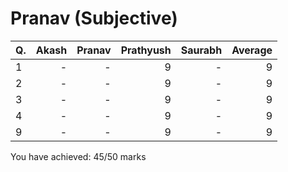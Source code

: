 Pranav (Subjective)
===================
|Q.   |Akash|Pranav|Prathyush|Saurabh|Average|
|:----|----:|-----:|--------:|------:|------:|
|1    |-    |-     |9        |-      |9      |
|2    |-    |-     |9        |-      |9      |
|3    |-    |-     |9        |-      |9      |
|4    |-    |-     |9        |-      |9      |
|9    |-    |-     |9        |-      |9      |

You have achieved: 45/50 marks